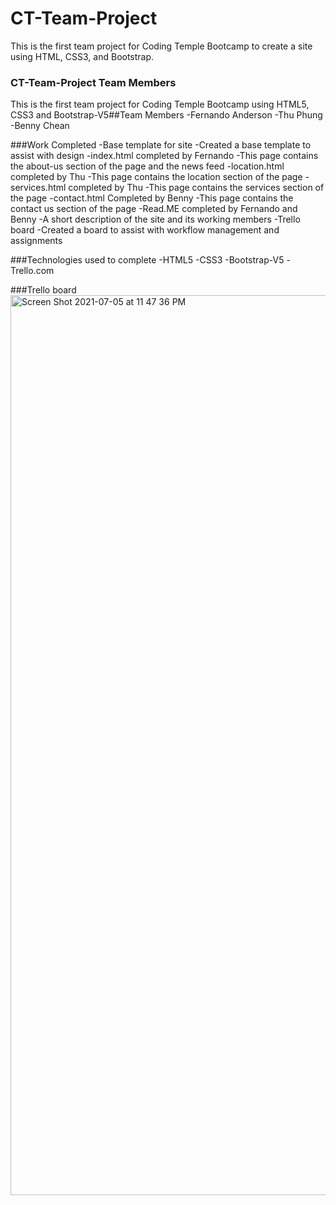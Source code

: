 # CT-Team-Project
This is the first team project for Coding Temple Bootcamp to create a site using HTML, CSS3, and Bootstrap.

### CT-Team-Project Team Members
This is the first team project for Coding Temple Bootcamp using HTML5, CSS3 and Bootstrap-V5##Team Members
-Fernando Anderson
-Thu Phung
-Benny Chean

###Work Completed
-Base template for site
  -Created a base template to assist with design
-index.html completed by Fernando
  -This page contains the about-us section of the page and the news feed
-location.html completed by Thu
  -This page contains the location section of the page
-services.html completed by Thu 
  -This page contains the services section of the page
-contact.html Completed by Benny 
  -This page contains the contact us section of the page
 -Read.ME completed by Fernando and Benny
  -A short description of the site and its working members
 -Trello board
  -Created a board to assist with workflow management and assignments
  

###Technologies used to complete
-HTML5 
-CSS3 
-Bootstrap-V5
-Trello.com

###Trello board
<img width="1440" alt="Screen Shot 2021-07-05 at 11 47 36 PM" src="https://user-images.githubusercontent.com/86483561/124539610-d1180f00-ddeb-11eb-8a02-bace6f2fd599.png">
